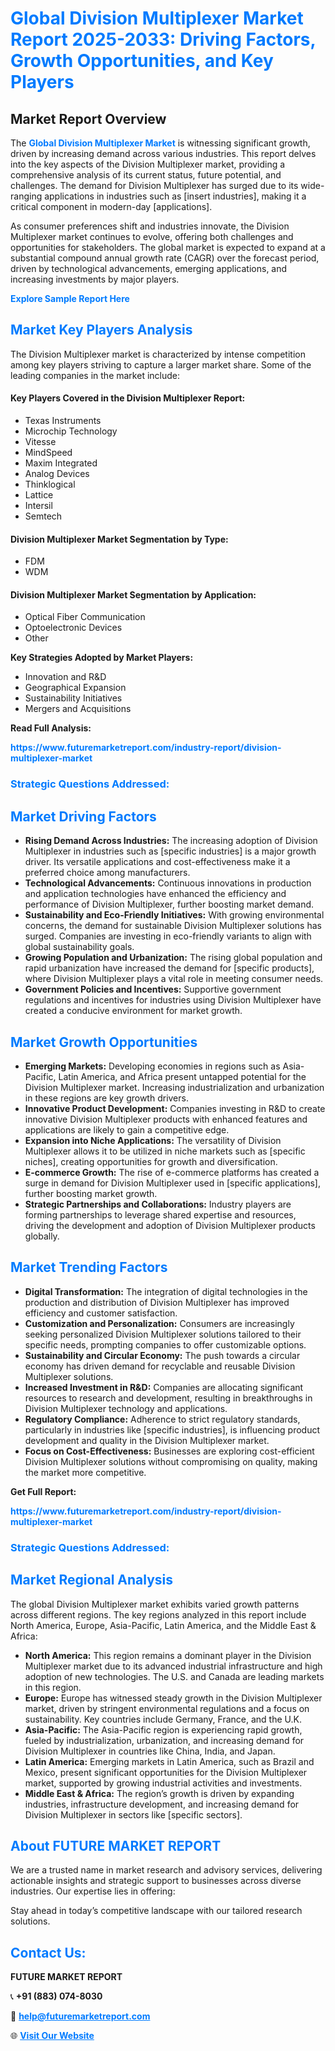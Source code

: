 <h1 style="color: #007BFF;">Global Division Multiplexer Market Report 2025-2033: Driving Factors, Growth Opportunities, and Key Players</h1>

<section id="overview">
<h2>Market Report Overview</h2>
<p>The <a href="https://www.futuremarketreport.com/industry-report/division-multiplexer-market" style="color: #007BFF; text-decoration: none;"><strong>Global Division Multiplexer Market</strong></a> is witnessing significant growth, driven by increasing demand across various industries. This report delves into the key aspects of the Division Multiplexer market, providing a comprehensive analysis of its current status, future potential, and challenges. The demand for Division Multiplexer has surged due to its wide-ranging applications in industries such as [insert industries], making it a critical component in modern-day [applications].</p>
<p>As consumer preferences shift and industries innovate, the Division Multiplexer market continues to evolve, offering both challenges and opportunities for stakeholders. The global market is expected to expand at a substantial compound annual growth rate (CAGR) over the forecast period, driven by technological advancements, emerging applications, and increasing investments by major players.</p>
</section>

<section id="overview">
<p><a href="https://www.futuremarketreport.com/request-sample/reportId=81749" style="color: #007BFF; text-decoration: none;"><strong>Explore Sample Report Here</strong></a></p>
</section>

<section id="key-players">
<h2 style="color: #007BFF;">Market Key Players Analysis</h2>
<p>The Division Multiplexer market is characterized by intense competition among key players striving to capture a larger market share. Some of the leading companies in the market include:</p>
<h4>Key Players Covered in the Division Multiplexer Report:</h4>
<ul><li>Texas Instruments</li><li>Microchip Technology</li><li>Vitesse</li><li>MindSpeed</li><li>Maxim Integrated</li><li>Analog Devices</li><li>Thinklogical</li><li>Lattice</li><li>Intersil</li><li>Semtech</li></ul>
<h4>Division Multiplexer Market Segmentation by Type:</h4>
<ul><li>FDM</li><li>WDM</li></ul>

<h4>Division Multiplexer Market Segmentation by Application:</h4>
<ul><li>Optical Fiber Communication</li><li>Optoelectronic Devices</li><li>Other</li></ul>
<p><strong>Key Strategies Adopted by Market Players:</strong></p>
<ul>
<li>Innovation and R&D</li>
<li>Geographical Expansion</li>
<li>Sustainability Initiatives</li>
<li>Mergers and Acquisitions</li>
</ul>
</section>

<section>
<p><strong>Read Full Analysis: </strong></p><a href="https://www.futuremarketreport.com/industry-report/division-multiplexer-market" style="color: #007BFF; text-decoration: none;"><strong>https://www.futuremarketreport.com/industry-report/division-multiplexer-market</strong></a>
<h3 style="color: #007BFF;">Strategic Questions Addressed:</h3>
</section>

<section id="driving-factors">
<h2 style="color: #007BFF;">Market Driving Factors</h2>
<ul>
<li><strong>Rising Demand Across Industries:</strong> The increasing adoption of Division Multiplexer in industries such as [specific industries] is a major growth driver. Its versatile applications and cost-effectiveness make it a preferred choice among manufacturers.</li>
<li><strong>Technological Advancements:</strong> Continuous innovations in production and application technologies have enhanced the efficiency and performance of Division Multiplexer, further boosting market demand.</li>
<li><strong>Sustainability and Eco-Friendly Initiatives:</strong> With growing environmental concerns, the demand for sustainable Division Multiplexer solutions has surged. Companies are investing in eco-friendly variants to align with global sustainability goals.</li>
<li><strong>Growing Population and Urbanization:</strong> The rising global population and rapid urbanization have increased the demand for [specific products], where Division Multiplexer plays a vital role in meeting consumer needs.</li>
<li><strong>Government Policies and Incentives:</strong> Supportive government regulations and incentives for industries using Division Multiplexer have created a conducive environment for market growth.</li>
</ul>
</section>

<section id="growth-opportunities">
<h2 style="color: #007BFF;">Market Growth Opportunities</h2>
<ul>
<li><strong>Emerging Markets:</strong> Developing economies in regions such as Asia-Pacific, Latin America, and Africa present untapped potential for the Division Multiplexer market. Increasing industrialization and urbanization in these regions are key growth drivers.</li>
<li><strong>Innovative Product Development:</strong> Companies investing in R&D to create innovative Division Multiplexer products with enhanced features and applications are likely to gain a competitive edge.</li>
<li><strong>Expansion into Niche Applications:</strong> The versatility of Division Multiplexer allows it to be utilized in niche markets such as [specific niches], creating opportunities for growth and diversification.</li>
<li><strong>E-commerce Growth:</strong> The rise of e-commerce platforms has created a surge in demand for Division Multiplexer used in [specific applications], further boosting market growth.</li>
<li><strong>Strategic Partnerships and Collaborations:</strong> Industry players are forming partnerships to leverage shared expertise and resources, driving the development and adoption of Division Multiplexer products globally.</li>
</ul>
</section>

<section id="trending-factors">
<h2 style="color: #007BFF;">Market Trending Factors</h2>
<ul>
<li><strong>Digital Transformation:</strong> The integration of digital technologies in the production and distribution of Division Multiplexer has improved efficiency and customer satisfaction.</li>
<li><strong>Customization and Personalization:</strong> Consumers are increasingly seeking personalized Division Multiplexer solutions tailored to their specific needs, prompting companies to offer customizable options.</li>
<li><strong>Sustainability and Circular Economy:</strong> The push towards a circular economy has driven demand for recyclable and reusable Division Multiplexer solutions.</li>
<li><strong>Increased Investment in R&D:</strong> Companies are allocating significant resources to research and development, resulting in breakthroughs in Division Multiplexer technology and applications.</li>
<li><strong>Regulatory Compliance:</strong> Adherence to strict regulatory standards, particularly in industries like [specific industries], is influencing product development and quality in the Division Multiplexer market.</li>
<li><strong>Focus on Cost-Effectiveness:</strong> Businesses are exploring cost-efficient Division Multiplexer solutions without compromising on quality, making the market more competitive.</li>
</ul>
</section>

<section>
<p><strong>Get Full Report: </strong></p><a href="https://www.futuremarketreport.com/industry-report/division-multiplexer-market" style="color: #007BFF; text-decoration: none;"><strong>https://www.futuremarketreport.com/industry-report/division-multiplexer-market</strong></a>
<h3 style="color: #007BFF;">Strategic Questions Addressed:</h3>
</section>


<section id="regional-analysis">
<h2 style="color: #007BFF;">Market Regional Analysis</h2>
<p>The global Division Multiplexer market exhibits varied growth patterns across different regions. The key regions analyzed in this report include North America, Europe, Asia-Pacific, Latin America, and the Middle East & Africa:</p>
<ul>
<li><strong>North America:</strong> This region remains a dominant player in the Division Multiplexer market due to its advanced industrial infrastructure and high adoption of new technologies. The U.S. and Canada are leading markets in this region.</li>
<li><strong>Europe:</strong> Europe has witnessed steady growth in the Division Multiplexer market, driven by stringent environmental regulations and a focus on sustainability. Key countries include Germany, France, and the U.K.</li>
<li><strong>Asia-Pacific:</strong> The Asia-Pacific region is experiencing rapid growth, fueled by industrialization, urbanization, and increasing demand for Division Multiplexer in countries like China, India, and Japan.</li>
<li><strong>Latin America:</strong> Emerging markets in Latin America, such as Brazil and Mexico, present significant opportunities for the Division Multiplexer market, supported by growing industrial activities and investments.</li>
<li><strong>Middle East & Africa:</strong> The region’s growth is driven by expanding industries, infrastructure development, and increasing demand for Division Multiplexer in sectors like [specific sectors].</li>
</ul>
</section>

<footer>
<h2 style="color: #007BFF;">About FUTURE MARKET REPORT</h2>
<p>We are a trusted name in market research and advisory services, delivering actionable insights and strategic support to businesses across diverse industries. Our expertise lies in offering:</p>

<p>Stay ahead in today’s competitive landscape with our tailored research solutions.</p>

<h2 style="color: #007BFF;">Contact Us:</h2>
<p><strong>FUTURE MARKET REPORT</strong></p>
<p>📞 <strong>+91 (883) 074-8030</strong></p>
<p>📧 <strong><a href="mailto:help@futuremarketreport.com" style="color: #007BFF;">help@futuremarketreport.com</a></strong></p>
<p>🌐 <strong><a href="https://www.futuremarketreport.com/" style="color: #007BFF;">Visit Our Website</a></strong></p>
</footer>
